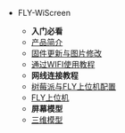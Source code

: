 * FLY-WiScreen

    * **入门必看**
    * [产品简介](/board/fly_WiScreen/README.md)
    * [固件更新与图片修改](/board/fly_WiScreen/flash.md)
    * [通过WIFI使用教程](/board/fly_WiScreen/klipper.md)
    * **网线连接教程**
    * [树莓派与FLY上位机配置](/board/fly_WiScreen/rpi.md)
    * [FLY上位机](/board/fly_WiScreen/fly.md)
    * **屏幕模型**
    * [三维模型](/board/fly_WiScreen/3dmodel.md)

